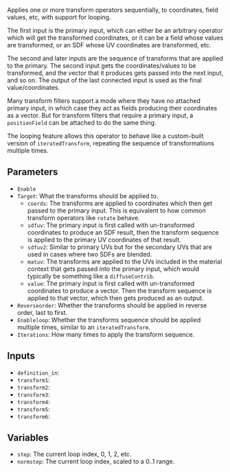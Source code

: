 Applies one or more transform operators sequentially, to coordinates, field values, etc, with support for looping.

The first input is the primary input, which can either be an arbitrary operator which will get the transformed coordinates, or it can be a field whose values are transformed, or an SDF whose UV coordinates are transformed, etc.

The second and later inputs are the sequence of transforms that are applied to the primary.
The second input gets the coordinates/values to be transformed, and the vector that it produces gets passed into the next input, and so on.
The output of the last connected input is used as the final value/coordinates.

Many transform filters support a mode where they have no attached primary input, in which case they act as fields producing their coordinates as a vector.
But for transform filters that require a primary input, a `positionField` can be attached to do the same thing.

The looping feature allows this operator to behave like a custom-built version of `iteratedTransform`, repeating the sequence of transformations multiple times.

## Parameters

* `Enable`
* `Target`: What the transforms should be applied to.
  * `coords`: The transforms are applied to coordinates which then get passed to the primary input. This is equivalent to how common transform operators like `rotate` behave.
  * `sdfuv`: The primary input is first called with un-transformed coordinates to produce an SDF result, then the transform sequence is applied to the primary UV coordinates of that result.
  * `sdfuv2`: Similar to primary UVs but for the secondary UVs that are used in cases where two SDFs are blended.
  * `matuv`: The transforms are applied to the UVs included in the material context that gets passed into the primary input, which would typically be something like a `diffuseContrib`.
  * `value`: The primary input is first called with un-transformed coordinates to produce a vector. Then the transform sequence is applied to that vector, which then gets produced as an output.
* `Reverseorder`: Whether the transforms should be applied in reverse order, last to first.
* `Enableloop`: Whether the transforms sequence should be applied multiple times, similar to an `iteratedTransform`.
* `Iterations`: How many times to apply the transform sequence.

## Inputs

* `definition_in`: 
* `transform1`: 
* `transform2`: 
* `transform3`: 
* `transform4`: 
* `transform5`: 
* `transform6`: 

## Variables

* `step`: The current loop index, 0, 1, 2, etc.
* `normstep`: The current loop index, scaled to a 0..1 range.
